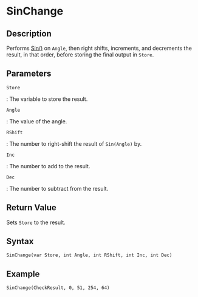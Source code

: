 # SinChange

## Description
Performs [Sin()](Sin.md) on `Angle`, then right shifts, increments, and decrements the result, in that order, before storing the final output in `Store`.

## Parameters
`Store`

:   The variable to store the result.

`Angle`

:   The value of the angle.

`RShift`

:   The number to right-shift the result of `Sin(Angle)` by.

`Inc`

:   The number to add to the result.

`Dec`

:   The number to subtract from the result.

## Return Value
Sets `Store` to the result.

## Syntax
```
SinChange(var Store, int Angle, int RShift, int Inc, int Dec)
```

## Example
```
SinChange(CheckResult, 0, 51, 254, 64)
```